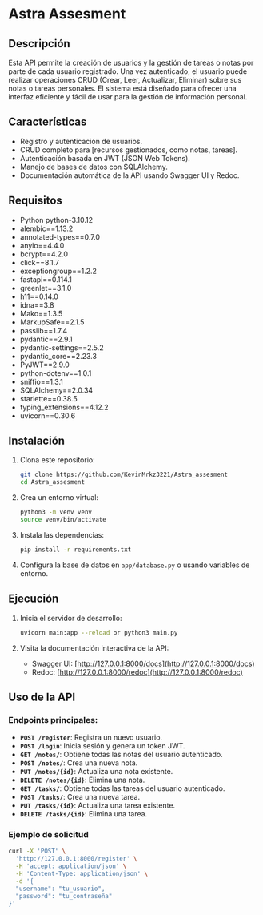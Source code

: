 # Astra Assesment

## Descripción

Esta API permite la creación de usuarios y la gestión de tareas o notas por parte de cada usuario registrado. Una vez autenticado, el usuario puede realizar operaciones CRUD (Crear, Leer, Actualizar, Eliminar) sobre sus notas o tareas personales. El sistema está diseñado para ofrecer una interfaz eficiente y fácil de usar para la gestión de información personal.

## Características

- Registro y autenticación de usuarios.
- CRUD completo para [recursos gestionados, como notas, tareas].
- Autenticación basada en JWT (JSON Web Tokens).
- Manejo de bases de datos con SQLAlchemy.
- Documentación automática de la API usando Swagger UI y Redoc.

## Requisitos

- Python python-3.10.12
- alembic==1.13.2
- annotated-types==0.7.0
- anyio==4.4.0
- bcrypt==4.2.0
- click==8.1.7
- exceptiongroup==1.2.2
- fastapi==0.114.1
- greenlet==3.1.0
- h11==0.14.0
- idna==3.8
- Mako==1.3.5
- MarkupSafe==2.1.5
- passlib==1.7.4
- pydantic==2.9.1
- pydantic-settings==2.5.2
- pydantic_core==2.23.3
- PyJWT==2.9.0
- python-dotenv==1.0.1
- sniffio==1.3.1
- SQLAlchemy==2.0.34
- starlette==0.38.5
- typing_extensions==4.12.2
- uvicorn==0.30.6


## Instalación

1. Clona este repositorio:
    ```bash
    git clone https://github.com/KevinMrkz3221/Astra_assesment
    cd Astra_assesment
    ```

2. Crea un entorno virtual:
    ```bash
    python3 -m venv venv
    source venv/bin/activate
    ```

3. Instala las dependencias:
    ```bash
    pip install -r requirements.txt
    ```

4. Configura la base de datos en `app/database.py` o usando variables de entorno.

## Ejecución

1. Inicia el servidor de desarrollo:
    ```bash
    uvicorn main:app --reload or python3 main.py
    ```

2. Visita la documentación interactiva de la API:
    - Swagger UI: [http://127.0.0.1:8000/docs](http://127.0.0.1:8000/docs)
    - Redoc: [http://127.0.0.1:8000/redoc](http://127.0.0.1:8000/redoc)

## Uso de la API

### Endpoints principales:

- **`POST /register`**: Registra un nuevo usuario.
- **`POST /login`**: Inicia sesión y genera un token JWT.
- **`GET /notes/`**: Obtiene todas las notas del usuario autenticado.
- **`POST /notes/`**: Crea una nueva nota.
- **`PUT /notes/{id}`**: Actualiza una nota existente.
- **`DELETE /notes/{id}`**: Elimina una nota.
- **`GET /tasks/`**: Obtiene todas las tareas del usuario autenticado.
- **`POST /tasks/`**: Crea una nueva tarea.
- **`PUT /tasks/{id}`**: Actualiza una tarea existente.
- **`DELETE /tasks/{id}`**: Elimina una tarea.

### Ejemplo de solicitud

```bash
curl -X 'POST' \
  'http://127.0.0.1:8000/register' \
  -H 'accept: application/json' \
  -H 'Content-Type: application/json' \
  -d '{
  "username": "tu_usuario",
  "password": "tu_contraseña"
}'
